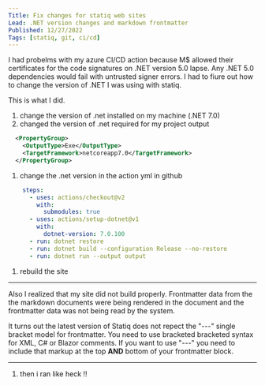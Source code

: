 ```yaml
---
Title: Fix changes for statiq web sites
Lead: .NET version changes and markdown frontmatter
Published: 12/27/2022
Tags: [statiq, git, ci/cd]
---
```


I had probelms with my azure CI/CD action because M$ allowed their certificates for the code signatures on .NET version 5.0 lapse.   Any .NET 5.0 dependencies would fail with untrusted signer errors.   I had to fiure out how to change the version of .NET I was using with statiq.

This is what I did.

1. change the version of .net installed on my machine (.NET 7.0)
1. changed the version of .net required for my project output

```xml
  <PropertyGroup>
    <OutputType>Exe</OutputType>
    <TargetFramework>netcoreapp7.0</TargetFramework>
  </PropertyGroup>
```

1. change the .net version in the action yml in github

```yml
    steps:
      - uses: actions/checkout@v2
        with:
          submodules: true
      - uses: actions/setup-dotnet@v1
        with:
          dotnet-version: 7.0.100
      - run: dotnet restore
      - run: dotnet build --configuration Release --no-restore
      - run: dotnet run --output output
```

1. rebuild the site

---

Also I realized that my site did not build properly.   Frontmatter data from the the markdown documents were being rendered in the document and the frontmatter data was not being read by the system.

It turns out the latest version of Statiq does not repect the "---" single bracket model for frontmatter.   You need to use bracketed bracketed syntax for XML, C# or Blazor comments.   If you want to use "---" you need to include that markup at the top **AND** bottom of your frontmatter block.

---

1. then i ran like heck !!
